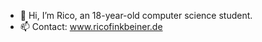 - 👋 Hi, I’m Rico, an 18-year-old computer science student.
- 📫 Contact: www.ricofinkbeiner.de

<!---
riggggo/riggggo is a ✨ special ✨ repository because its `README.md` (this file) appears on your GitHub profile.
You can click the Preview link to take a look at your changes.
--->
